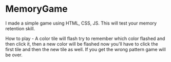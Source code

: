 # MemoryGame
I made a simple game using HTML, CSS, JS. This will test your memory retention skill. 

How to play - 
A color tile will flash try to remember which color flashed and then click it, then a new color will be flashed now you'll have to click the first tile and then the new tile as well.
If you get the wrong pattern game will be over. 
